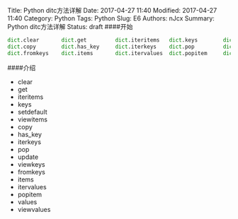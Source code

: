 Title: Python ditc方法详解
Date: 2017-04-27 11:40
Modified: 2017-04-27 11:40
Category: Python
Tags: Python
Slug: E6
Authors: nJcx
Summary: Python ditc方法详解
Status: draft
####开始
```python
dict.clear       dict.get         dict.iteritems   dict.keys        dict.setdefault  dict.viewitems
dict.copy        dict.has_key     dict.iterkeys    dict.pop         dict.update      dict.viewkeys
dict.fromkeys    dict.items       dict.itervalues  dict.popitem     dict.values      dict.viewvalues
```

####介绍

- clear
- get
- iteritems
- keys        
- setdefault  
- viewitems
- copy        
- has_key     
- iterkeys    
- pop         
- update      
- viewkeys
- fromkeys    
- items       
- itervalues  
- popitem     
- values      
- viewvalues